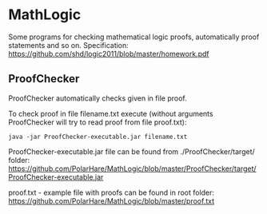 MathLogic
=========

Some programs for checking mathematical logic proofs, automatically proof statements and so on. Specification:
https://github.com/shd/logic2011/blob/master/homework.pdf

ProofChecker
------------

ProofChecker automatically checks given in file proof.

To check proof in file filename.txt execute (without arguments ProofChecker will try to read proof from file proof.txt):

    java -jar ProofChecker-executable.jar filename.txt
    
ProofChecker-executable.jar file can be found from ./ProofChecker/target/ folder:  https://github.com/PolarHare/MathLogic/blob/master/ProofChecker/target/ProofChecker-executable.jar

proof.txt - example file with proofs can be found in root folder:  
https://github.com/PolarHare/MathLogic/blob/master/proof.txt